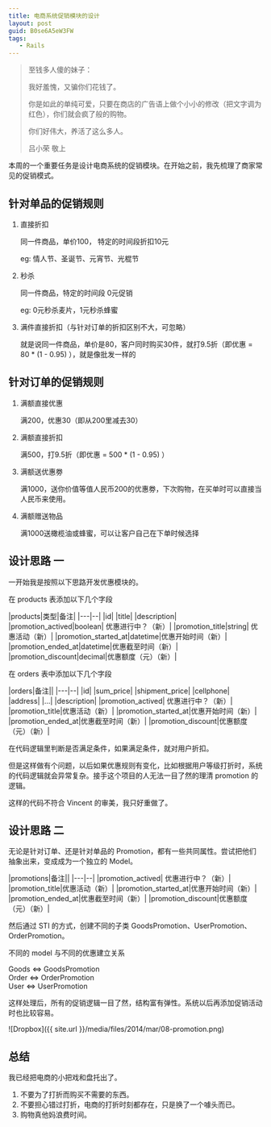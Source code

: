 ```yaml
---
title: 电商系统促销模块的设计
layout: post
guid: B0se6A5eW3FW
tags:
   - Rails
---
```


> 至钱多人傻的妹子：
> 
> 我好羞愧，又骗你们花钱了。
> 
> 你是如此的单纯可爱，只要在商店的广告语上做个小小的修改（把文字调为红色），你们就会疯了般的购物。
> 
> 你们好伟大，养活了这么多人。
> 
> 吕小荣 敬上

本周的一个重要任务是设计电商系统的促销模块。在开始之前，我先梳理了商家常见的促销模式。


## 针对单品的促销规则

1. 直接折扣
    
    同一件商品，单价100， 特定的时间段折扣10元
    
    eg: 情人节、圣诞节、元宵节、光棍节

2. 秒杀

    同一件商品，特定的时间段 0元促销
    
    eg: 0元秒杀麦片，1元秒杀蜂蜜

3. 满件直接折扣（与针对订单的折扣区别不大，可忽略）

    就是说同一件商品，单价是80，客户同时购买30件，就打9.5折（即优惠 = 80 * (1 - 0.95) ），就是像批发一样的
    
    
## 针对订单的促销规则

1. 满额直接优惠
    
    满200，优惠30（即从200里减去30）

2. 满额直接折扣
    
    满500，打9.5折（即优惠 = 500 * (1 - 0.95) ）

3. 满额送优惠劵
    
    满1000，送你价值等值人民币200的优惠劵，下次购物，在买单时可以直接当人民币来使用。

4. 满额赠送物品
    
    满1000送橄榄油或蜂蜜，可以让客户自己在下单时候选择
    

## 设计思路 一

一开始我是按照以下思路开发优惠模块的。

在 products 表添加以下几个字段

|products|类型|备注|
|---|--|
|id|
|title|
|description|
|promotion_actived|boolean| 优惠进行中？（新）|
|promotion_title|string| 优惠活动（新）|
|promotion_started_at|datetime|优惠开始时间（新）|
|promotion_ended_at|datetime|优惠截至时间（新）|
|promotion_discount|decimal|优惠额度（元）（新）|
  
在 orders 表中添加以下几个字段

|orders|备注||
|---|--|
|id|
|sum_price|
|shipment_price|
|cellphone|
|address|
|...|
|description|
|promotion_actived| 优惠进行中？（新）|
|promotion_title|优惠活动（新）|
|promotion_started_at|优惠开始时间（新）|
|promotion_ended_at|优惠截至时间（新）|
|promotion_discount|优惠额度（元）（新）|

在代码逻辑里判断是否满足条件，如果满足条件，就对用户折扣。

但是这样做有个问题，以后如果优惠规则有变化，比如根据用户等级打折时，系统的代码逻辑就会异常复杂。接手这个项目的人无法一目了然的理清 promotion 的逻辑。

这样的代码不符合 Vincent 的审美，我只好重做了。

## 设计思路 二

无论是针对订单、还是针对单品的 Promotion，都有一些共同属性。尝试把他们抽象出来，变成成为一个独立的 Model。

|promotions|备注||
|---|--|
|promotion_actived| 优惠进行中？（新）|
|promotion_title|优惠活动（新）|
|promotion_started_at|优惠开始时间（新）|
|promotion_ended_at|优惠截至时间（新）|
|promotion_discount|优惠额度（元）（新）|

然后通过 STI 的方式，创建不同的子类 GoodsPromotion、UserPromotion、OrderPromotion。

不同的 model 与不同的优惠建立关系

Goods <=> GoodsPromotion  
Order <=> OrderPromotion  
User <=> UserPromotion  

这样处理后，所有的促销逻辑一目了然，结构富有弹性。系统以后再添加促销活动时也比较容易。

<span class="image-800">![Dropbox]({{ site.url }}/media/files/2014/mar/08-promotion.png)</span>


## 总结

我已经把电商的小把戏和盘托出了。

1. 不要为了打折而购买不需要的东西。
2. 不要担心错过打折，电商的打折时刻都存在，只是换了一个噱头而已。
3. 购物真他妈浪费时间。
